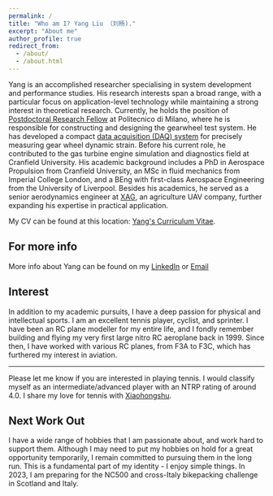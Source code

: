 ```yaml
---
permalink: /
title: "Who am I? Yang Liu （刘杨)."
excerpt: "About me"
author_profile: true
redirect_from: 
  - /about/
  - /about.html
---
```

Yang is an accomplished researcher specialising in system development and performance studies. His research interests span a broad range, with a particular focus on application-level technology while maintaining a strong interest in theoretical research. Currently, he holds the position of [Postdoctoral Research Fellow](https://mecc.polimi.it/ricerca/sezioni/costruzioni-di-macchine-e-veicoli/assegnisti-di-ricerca) at Politecnico di Milano, where he is responsible for constructing and designing the gearwheel test system. He has developed a compact [data acquisition (DAQ) system](https://hypergears.it/politecniqye-of-milan/) for precisely measuring gear wheel dynamic strain. Before his current role, he contributed to the gas turbine engine simulation and diagnostics field at Cranfield University. His academic background includes a PhD in Aerospace Propulsion from Cranfield University, an MSc in fluid mechanics from Imperial College London, and a BEng with first-class Aerospace Engineering from the University of Liverpool. Besides his academics, he served as a senior aerodynamics engineer at [XAG](https://www.xa.com/en), an agriculture UAV company, further expanding his expertise in practical application. 

My CV can be found at this location: [Yang's Curriculum Vitae](../assets/Curriculum_Vitae.pdf).

For more info
------
More info about Yang can be found on my [LinkedIn](https://www.linkedin.com/in/yliu991/) or [Email](sgyliu@gmail.com) 

Interest
------
In addition to my academic pursuits, I have a deep passion for physical and intellectual sports. I am an excellent tennis player, cyclist, and sprinter. I have been an RC plane modeller for my entire life, and I fondly remember building and flying my very first large nitro RC aeroplane back in 1999. Since then, I have worked with various RC planes, from F3A to F3C, which has furthered my interest in aviation.

------
Please let me know if you are interested in playing tennis. I would classify myself as an intermediate/advanced player with an NTRP rating of around 4.0. I share my love for tennis with [Xiaohongshu](https://www.xiaohongshu.com/user/profile/616742cf000000000201bd6a?xhsshare=CopyLink&appuid=616742cf000000000201bd6a&apptime=1688393052).

Next Work Out
------
I have a wide range of hobbies that I am passionate about, and work hard to support them. Although I may need to put my hobbies on hold for a great opportunity temporarily, I remain committed to pursuing them in the long run. This is a fundamental part of my identity - I enjoy simple things. In 2023, I am preparing for the NC500 and cross-Italy bikepacking challenge in Scotland and Italy.
